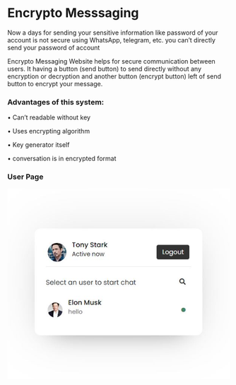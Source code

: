 
# Encrypto Messsaging

Now a days for sending your sensitive information like password 
of your account is not secure using WhatsApp, telegram, etc. you 
can’t directly send your password of account

Encrypto Messaging Website helps for secure communication 
between users. It having a button (send button) to send directly 
without any encryption or decryption and another button 
(encrypt button) left of send button to encrypt your message.

### Advantages of this system:

• Can’t readable without key 

• Uses encrypting algorithm 

• Key generator itself 

• conversation is in encrypted format


### User Page 
![Logo](https://github.com/An1k4et/Chatting_Site/blob/main/capture.JPG?raw=true)






